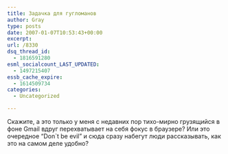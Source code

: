 ```yaml
---
title: Задачка для гугломанов
author: Gray
type: posts
date: 2007-01-07T10:53:43+00:00
excerpt:
url: /8330
dsq_thread_id:
  - 1816591280
esml_socialcount_LAST_UPDATED:
  - 1497215407
essb_cache_expire:
  - 1614509734
categories:
  - Uncategorized

---
```








Скажите, а это только у меня с недавних пор тихо-мирно грузящийся в фоне Gmail вдруг перехватывает на себя фокус в браузере? Или это очередное “Don\`t be evil” и сюда сразу набегут люди рассказывать, как это на самом деле удобно?